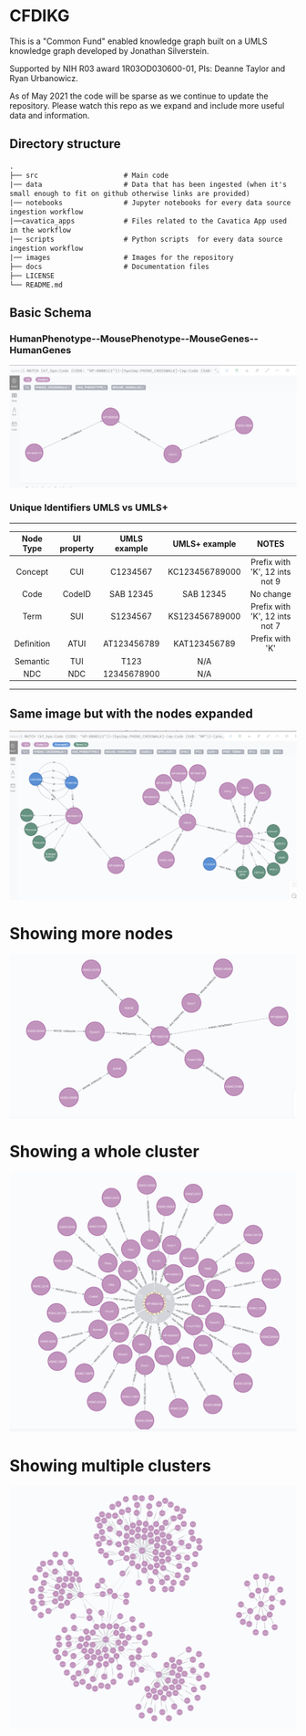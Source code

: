 # CFDIKG
This is a "Common Fund" enabled knowledge graph built on a UMLS knowledge graph developed by Jonathan Silverstein.

Supported by NIH R03 award 1R03OD030600-01, PIs: Deanne Taylor and Ryan Urbanowicz.

As of May 2021 the code will be sparse as we continue to update the repository. Please watch this repo as we expand and include more useful data and information.





## Directory structure

```
.
├── src                     # Main code
|── data                    # Data that has been ingested (when it's small enough to fit on github otherwise links are provided)
|── notebooks               # Jupyter notebooks for every data source ingestion workflow
|──cavatica_apps            # Files related to the Cavatica App used in the workflow
|── scripts                 # Python scripts  for every data source ingestion workflow
|── images                  # Images for the repository
├── docs                    # Documentation files
├── LICENSE
└── README.md
```


## Basic Schema
### HumanPhenotype--MousePhenotype--MouseGenes--HumanGenes
![alt text](https://github.com/TaylorResearchLab/CFDIKG/blob/master/images/umls_nodes.png)


###    Unique Identifiers UMLS vs  UMLS+
------------------------------------------------------------------------------------------------
Node Type  | UI property |   UMLS example  |      UMLS+ example    |  NOTES                    |
| :---: | :---: | :---: | :---: | :---: | 
Concept    | CUI         | C1234567    | KC123456789000 | Prefix with 'K', 12 ints not 9       |
Code       | CodeID      | SAB 12345   | SAB 12345      | No change                            |
Term       | SUI         | S1234567    | KS123456789000 | Prefix with 'K', 12 ints not 7       |
Definition | ATUI        | AT123456789 | KAT123456789   | Prefix with 'K'                      |
Semantic   | TUI         | T123        |       N/A      |                                      |
NDC        | NDC         | 12345678900 |       N/A      |                                      |
------------------------------------------------------------------------------------------------






## Same image but with the nodes expanded
![alt text](https://github.com/TaylorResearchLab/CFDIKG/blob/master/images/umls_expanded.png)

# Showing more nodes
![alt text](https://github.com/TaylorResearchLab/CFDIKG/blob/master/images/umls_nodes5.png)

# Showing a whole cluster
![alt text](https://github.com/TaylorResearchLab/CFDIKG/blob/master/images/umls_nodes50.png)

# Showing multiple clusters
![alt text](https://github.com/TaylorResearchLab/CFDIKG/blob/master/images/umls_nodes500.png)
